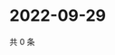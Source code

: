 # 2022-09-29

共 0 条

<!-- BEGIN WEIBO -->
<!-- 最后更新时间 Thu Sep 29 2022 05:16:55 GMT+0800 (China Standard Time) -->

<!-- END WEIBO -->
